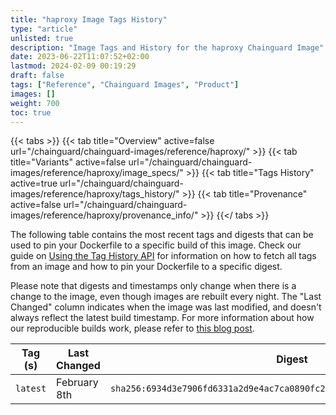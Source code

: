 ```yaml
---
title: "haproxy Image Tags History"
type: "article"
unlisted: true
description: "Image Tags and History for the haproxy Chainguard Image"
date: 2023-06-22T11:07:52+02:00
lastmod: 2024-02-09 00:19:29
draft: false
tags: ["Reference", "Chainguard Images", "Product"]
images: []
weight: 700
toc: true
---
```


{{< tabs >}}
{{< tab title="Overview" active=false url="/chainguard/chainguard-images/reference/haproxy/" >}}
{{< tab title="Variants" active=false url="/chainguard/chainguard-images/reference/haproxy/image_specs/" >}}
{{< tab title="Tags History" active=true url="/chainguard/chainguard-images/reference/haproxy/tags_history/" >}}
{{< tab title="Provenance" active=false url="/chainguard/chainguard-images/reference/haproxy/provenance_info/" >}}
{{</ tabs >}}

The following table contains the most recent tags and digests that can be used to pin your Dockerfile to a specific build of this image. Check our guide on [Using the Tag History API](/chainguard/chainguard-images/using-the-tag-history-api/) for information on how to fetch all tags from an image and how to pin your Dockerfile to a specific digest.

Please note that digests and timestamps only change when there is a change to the image, even though images are rebuilt every night. The "Last Changed" column indicates when the image was last modified, and doesn't always reflect the latest build timestamp. For more information about how our reproducible builds work, please refer to [this blog post](https://www.chainguard.dev/unchained/reproducing-chainguards-reproducible-image-builds).

| Tag (s)   | Last Changed | Digest                                                                    |
|-----------|--------------|---------------------------------------------------------------------------|
|  `latest` | February 8th | `sha256:6934d3e7906fd6331a2d9e4ac7ca0890fc2f4cc1c11efdb5d940b9d823ef7789` |

